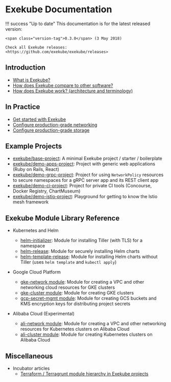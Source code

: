 # Exekube Documentation

!!! success "Up to date"
    This documentation is for the latest released version:

    <span class="version-tag">0.3.0</span> (3 May 2018)

    Check all Exekube releases: <https://github.com/exekube/exekube/releases>

## Introduction

- [What is Exekube?](/introduction/what-is-exekube)
- [How does Exekube compare to other software?](/introduction/exekube-vs-other)
- [How does Exekube work? (architecture and terminology)](/introduction/architecture)

## In Practice

- [Get started with Exekube](/in-practice/getting-started)
- [Configure production-grade networking](/in-practice/production-networking)
- [Configure production-grade storage](/in-practice/production-storage)

## Example Projects

- [exekube/base-project](https://github.com/exekube/base-project): A minimal Exekube project / starter / boilerplate
- [exekube/demo-apps-project](https://github.com/exekube/demo-apps-project): Project with generic web applications (Ruby on Rails, React)
- [exekube/demo-grpc-project](https://github.com/exekube/demo-grpc-project): Project for using `NetworkPolicy` resources to secure namespaces for a gRPC server app and its REST client app
- [exekube/demo-ci-project](https://github.com/exekube/demo-ci-project): Project for  private CI tools (Concourse, Docker Registry, ChartMuseum)
- [exekube/demo-istio-project](https://github.com/exekube/demo-istio-project): Playground for getting to know the Istio mesh framework

## Exekube Module Library Reference

- Kubernetes and Helm
    - [helm-initializer](https://github.com/exekube/exekube/tree/master/modules/helm-initializer): Module for installing Tiller (with TLS) for a namespace
    - [helm-release](https://github.com/exekube/exekube/tree/master/modules/helm-release): Module for securely installing Helm charts
    - [helm-template-release](https://github.com/exekube/exekube/tree/master/modules/helm-template-release): Module for installing Helm charts without Tiller (uses `helm template` and `kubectl apply`)

- Google Cloud Platform
    - [gke-network module](https://github.com/exekube/exekube/tree/master/modules/gke-network): Module for creating a VPC and other networking cloud resources for GKE clusters
    - [gke-cluster module](https://github.com/exekube/exekube/tree/master/modules/gke-cluster): Module for creating GKE clusters
    - [gcp-secret-mgmt module](https://github.com/exekube/exekube/tree/master/modules/gcp-secret-mgmt): Module for creating GCS buckets and KMS encryption keys for distributing project secrets

- Alibaba Cloud (Experimental)
    - [ali-network module](https://github.com/exekube/exekube/tree/master/modules/ali-network): Module for creating a VPC and other networking resources for Kubernetes clusters on Alibaba Cloud
    - [ali-cluster module](https://github.com/exekube/exekube/tree/master/modules/ali-cluster): Module for creating Kubernetes clusters on Alibaba Cloud

## Miscellaneous

- Incubator articles
    - [Terraform / Terragrunt module hierarchy in Exekube projects](/misc/vault-integration)
